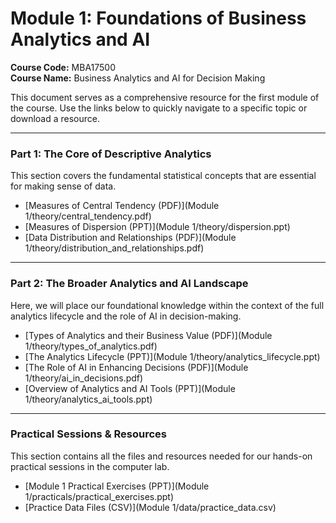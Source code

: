 # Module 1: Foundations of Business Analytics and AI

**Course Code:** MBA17500  
**Course Name:** Business Analytics and AI for Decision Making

This document serves as a comprehensive resource for the first module of the course. Use the links below to quickly navigate to a specific topic or download a resource.

---

### Part 1: The Core of Descriptive Analytics

This section covers the fundamental statistical concepts that are essential for making sense of data.

- [Measures of Central Tendency (PDF)](Module 1/theory/central_tendency.pdf)
- [Measures of Dispersion (PPT)](Module 1/theory/dispersion.ppt)
- [Data Distribution and Relationships (PDF)](Module 1/theory/distribution_and_relationships.pdf)

---

### Part 2: The Broader Analytics and AI Landscape

Here, we will place our foundational knowledge within the context of the full analytics lifecycle and the role of AI in decision-making.

- [Types of Analytics and their Business Value (PDF)](Module 1/theory/types_of_analytics.pdf)
- [The Analytics Lifecycle (PPT)](Module 1/theory/analytics_lifecycle.ppt)
- [The Role of AI in Enhancing Decisions (PDF)](Module 1/theory/ai_in_decisions.pdf)
- [Overview of Analytics and AI Tools (PPT)](Module 1/theory/analytics_ai_tools.ppt)

---

### Practical Sessions & Resources

This section contains all the files and resources needed for our hands-on practical sessions in the computer lab.

- [Module 1 Practical Exercises (PPT)](Module 1/practicals/practical_exercises.ppt)
- [Practice Data Files (CSV)](Module 1/data/practice_data.csv)
